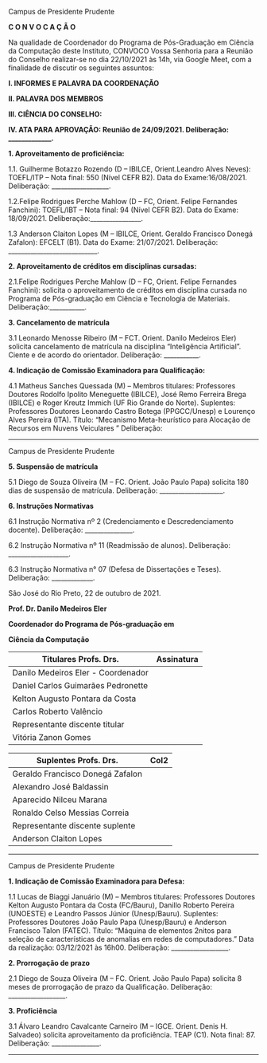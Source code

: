 Campus de Presidente Prudente


**C O N V O C A Ç Ã O**

Na qualidade de Coordenador do Programa de Pós-Graduação em Ciência da Computação
deste Instituto, CONVOCO Vossa Senhoria para a Reunião do Conselho realizar-se no dia
22/10/2021 às 14h, via Google Meet, com a finalidade de discutir os seguintes assuntos:

**I. INFORMES E PALAVRA DA COORDENAÇÃO**

**II. PALAVRA DOS MEMBROS**

**III. CIÊNCIA DO CONSELHO:**

**IV. ATA PARA APROVAÇÃO: Reunião de 24/09/2021. Deliberação: _____________.**

**1. Aproveitamento de proficiência:**

1.1. Guilherme Botazzo Rozendo (D – IBILCE, Orient.Leandro Alves Neves): TOEFL/ITP –
Nota final: 550 (Nível CEFR B2). Data do Exame:16/08/2021. Deliberação:
__________________.

1.2.Felipe Rodrigues Perche Mahlow (D – FC, Orient. Felipe Fernandes Fanchini):
TOEFL/IBT – Nota final: 94 (Nível CEFR B2). Data do Exame: 18/09/2021.
Deliberação:________________.

1.3 Anderson Claiton Lopes (M – IBILCE, Orient. Geraldo Francisco Donegá Zafalon):
EFCELT (B1). Data do Exame: 21/07/2021. Deliberação: ____________________________.

**2. Aproveitamento de créditos em disciplinas cursadas:**

2.1.Felipe Rodrigues Perche Mahlow (D – FC, Orient. Felipe Fernandes Fanchini): solicita o
aproveitamento de créditos em disciplina cursada no Programa de Pós-graduação em Ciência
e Tecnologia de Materiais. Deliberação:___________.

**3. Cancelamento de matrícula**

3.1 Leonardo Menosse Ribeiro (M – FCT. Orient. Danilo Medeiros Eler) solicita cancelamento
de matrícula na disciplina “Inteligência Artificial”. Ciente e de acordo do orientador.
Deliberação: ___________.

**4. Indicação de Comissão Examinadora para Qualificação:**

4.1 Matheus Sanches Quessada (M) – Membros titulares: Professores Doutores Rodolfo
Ipolito Meneguette (IBILCE), José Remo Ferreira Brega (IBILCE) e Roger Kreutz Immich
(UF Rio Grande do Norte). Suplentes: Professores Doutores Leonardo Castro Botega
(PPGCC/Unesp) e Lourenço Alves Pereira (ITA). Título: “Mecanismo Meta-heurístico para
Alocação de Recursos em Nuvens Veiculares ” Deliberação:


-----

Campus de Presidente Prudente


**5. Suspensão de matrícula**

5.1 Diego de Souza Oliveira (M – FC. Orient. João Paulo Papa) solicita 180 dias de suspensão
de matrícula. Deliberação: ____________________.

**6. Instruções Normativas**

6.1 Instrução Normativa nº 2 (Credenciamento e Descredenciamento docente). Deliberação:
_______________.

6.2 Instrução Normativa nº 11 (Readmissão de alunos). Deliberação: ___________________.

6.3 Instrução Normativa n° 07 (Defesa de Dissertações e Teses). Deliberação: _____________.

São José do Rio Preto, 22 de outubro de 2021.

**Prof. Dr. Danilo Medeiros Eler**

**Coordenador do Programa de Pós-graduação em**

**Ciência da Computação**

|Titulares Profs. Drs.|Assinatura|
|---|---|
|Danilo Medeiros Eler - Coordenador||
|Daniel Carlos Guimarães Pedronette||
|Kelton Augusto Pontara da Costa||
|Carlos Roberto Valêncio||
|Representante discente titular||
|Vitória Zanon Gomes||

|Suplentes Profs. Drs.|Col2|
|---|---|
|Geraldo Francisco Donegá Zafalon||
|Alexandro José Baldassin||
|Aparecido Nilceu Marana||
|Ronaldo Celso Messias Correia||
|Representante discente suplente||
|Anderson Claiton Lopes||


-----

Campus de Presidente Prudente


**1. Indicação de Comissão Examinadora para Defesa:**

1.1 Lucas de Biaggi Januário (M) – Membros titulares: Professores Doutores Kelton Augusto
Pontara da Costa (FC/Bauru), Danillo Roberto Pereira (UNOESTE) e Leandro Passos Júnior
(Unesp/Bauru). Suplentes: Professores Doutores João Paulo Papa (Unesp/Bauru) e Anderson
Francisco Talon (FATEC). Título: “Máquina de elementos 2nitos para seleção de
características de anomalias em redes de computadores.” Data da realização: 03/12/2021 às
16h00. Deliberação: __________________.

**2. Prorrogação de prazo**

2.1 Diego de Souza Oliveira (M – FC. Orient. João Paulo Papa) solicita 8 meses de
prorrogação de prazo da Qualificação. Deliberação: __________________.

**3. Proficiência**

3.1 Álvaro Leandro Cavalcante Carneiro (M – IGCE. Orient. Denis H. Salvadeo) solicita
aproveitamento da proficiência. TEAP (C1). Nota final: 87. Deliberação: _______________.


-----

